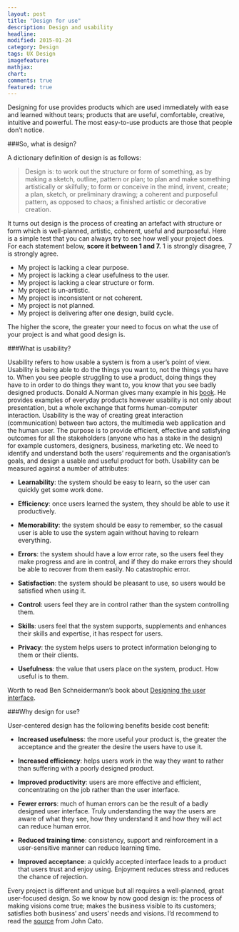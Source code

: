 ```yaml
---
layout: post
title: "Design for use"
description: Design and usability
headline:
modified: 2015-01-24
category: Design
tags: UX Design
imagefeature:
mathjax:
chart:
comments: true
featured: true
---
```

Designing for use provides products which are used immediately with ease and learned without tears; products that are useful, comfortable, creative, intuitive and powerful. The most easy-to-use products are those that people don’t notice.

###So, what is design?

A dictionary definition of design is as follows:

> Design is: to work out the structure or form of something, as by making a sketch, outline, pattern or plan; to plan and make something artistically or skilfully; to form or conceive in the mind, invent, create; a plan, sketch, or preliminary drawing; a coherent and purposeful pattern, as opposed to chaos; a finished artistic or decorative creation.

It turns out design is the process of creating an artefact with structure or form which is well-planned, artistic, coherent, useful and purposeful. Here is a simple test that you can always try to see how well your project does. For each statement below, **score it between 1 and 7.** 1 is strongly disagree, 7 is strongly agree.


* My project is lacking a clear purpose.
* My project is lacking a clear usefulness to the user.
* My project is lacking a clear structure or form.
* My project is un-artistic.
* My project is inconsistent or not coherent.
* My project is not planned.
* My project is delivering after one design, build cycle.


The higher the score, the greater your need to focus on what the use of your project is and what good design is.

###What is usability?

Usability refers to how usable a system is from a user’s point of view. Usability is being able to do the things you want to, not the things you have to. When you see people struggling to use a product, doing things they have to in order to do things they want to, you know that you see badly designed products. Donald A.Norman gives many example in his [book](http://itu.dk/people/miguel/DesignReadings/Readings/!other%20readings/The%20Design%20of%20Everyday%20Things%20-%20Don%20Norman.pdf). He provides examples of everyday products however usability is not only about presentation, but a whole exchange that forms human-computer interaction. Usability is the way of creating great interaction (communication) between two actors, the multimedia web application and the human user. The purpose is to provide efficient, effective and satisfying outcomes for all the stakeholders (anyone who has a stake in the design) for example customers, designers, business, marketing etc. We need to identify and understand both the users’ requirements and the organisation’s goals, and design a usable and useful product for both. Usability can be measured against a number of attributes:

- **Learnability**: the system should be easy to learn, so the user can quickly get some work done.

- **Efficiency**: once users learned the system, they should be able to use it productively.

- **Memorability**: the system should be easy to remember, so the casual user is able to use the system again without having to relearn everything.

- **Errors**: the system should have a low error rate, so the users feel they make progress and are in control, and if they do make errors they should be able to recover from them easily. No catastrophic error.

- **Satisfaction**: the system should be pleasant to use, so users would be satisfied when using it.

- **Control**: users feel they are in control rather than the system controlling them.

- **Skills**: users feel that the system supports, supplements and enhances their skills and expertise, it has respect for users.

- **Privacy**: the system helps users to protect information belonging to them or their clients.

- **Usefulness**: the value that users place on the system, product. How useful is to them.


Worth to read Ben Schneidermann’s book about [Designing the user interface](http://sophia.javeriana.edu.co/~cbustaca/HCI_2014_01/documentos/2005_Shneiderman_Designing%20the%20User%20Interface.pdf).

###Why design for use?

User-centered design has the following benefits beside cost benefit:

- **Increased usefulness**: the more useful your product is, the greater the acceptance and the greater the desire the users have to use it.

- **Increased efficiency**: helps users work in the way they want to rather than suffering with a poorly designed product.

- **Improved productivity**: users are more effective and efficient, concentrating on the job rather than the user interface.

- **Fewer errors**: much of human errors can be the result of a badly designed user interface. Truly understanding the way the users are aware of what they see, how they understand it and how they will act can reduce human error.

- **Reduced training time**: consistency, support and reinforcement in a user-sensitive manner can reduce learning time.

- **Improved acceptance**: a quickly accepted interface leads to a product that users trust and enjoy using. Enjoyment reduces stress and reduces the chance of rejection.


Every project is different and unique but all requires a well-planned, great user-focused design. So we know by now good design is: the process of making visions come true; makes the business visible to its customers; satisfies both business’ and users’ needs and visions. I’d recommend to read the [source](http://www.amazon.com/User-Centered-Web-Design-John-Cato/dp/0201398605) from John Cato.

